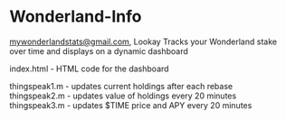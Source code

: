 # Wonderland-Info

mywonderlandstats@gmail.com, Lookay
Tracks your Wonderland stake over time and displays on a dynamic dashboard

index.html  -  HTML code for the dashboard

thingspeak1.m  -  updates current holdings after each rebase                                 
thingspeak2.m  -  updates value of holdings every 20 minutes                                
thingspeak3.m  -  updates $TIME price and APY every 20 minutes
